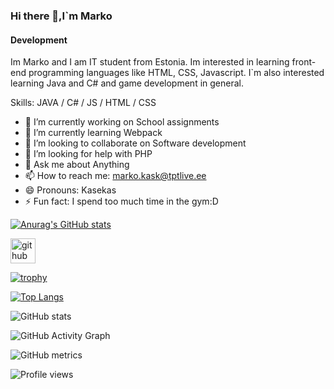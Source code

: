 ### Hi there 👋,I`m Marko
#### Development


Im Marko and I am IT student from Estonia. Im interested in learning front-end programming languages like HTML, CSS, Javascript. I`m also interested learning Java and C# and game development in general.



Skills: JAVA / C# / JS / HTML / CSS

- 🔭 I’m currently working on School assignments 
- 🌱 I’m currently learning Webpack 
- 👯 I’m looking to collaborate on Software development 
- 🤔 I’m looking for help with PHP 
- 💬 Ask me about Anything 
- 📫 How to reach me: marko.kask@tptlive.ee 
- 😄 Pronouns: Kasekas 
- ⚡ Fun fact: I spend too much time in the gym:D  

[![Anurag's GitHub stats](https://github-readme-stats.vercel.app/api?username=makask)](https://github.com/anuraghazra/github-readme-stats)

[<img src='https://cdn.jsdelivr.net/npm/simple-icons@3.0.1/icons/github.svg' alt='github' height='40'>](https://github.com/makask)  

[![trophy](https://github-profile-trophy.vercel.app/?username=makask)](https://github.com/ryo-ma/github-profile-trophy)

[![Top Langs](https://github-readme-stats.vercel.app/api/top-langs/?username=makask)](https://github.com/anuraghazra/github-readme-stats)

![GitHub stats](https://github-readme-stats.vercel.app/api?username=makask&show_icons=true)  

![GitHub Activity Graph](https://activity-graph.herokuapp.com/graph?username=makask)  

![GitHub metrics](https://metrics.lecoq.io/makask)  

![Profile views](https://gpvc.arturio.dev/makask)  

